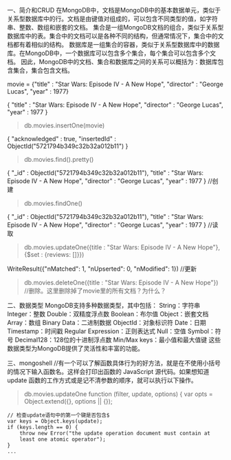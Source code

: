 一、简介和CRUD
在MongoDB中，文档是MongoDB中的基本数据单元，类似于关系型数据库中的行。文档是由键值对组成的，可以包含不同类型的值，如字符串、整数、数组和嵌套的文档。
集合是一组MongoDB文档的组合，类似于关系型数据库中的表。集合中的文档可以是各种不同的结构，但通常情况下，集合中的文档都有着相似的结构。
数据库是一组集合的容器，类似于关系型数据库中的数据库。在MongoDB中，一个数据库可以包含多个集合，每个集合可以包含多个文档。
因此，MongoDB中的文档、集合和数据库之间的关系可以概括为：数据库包含集合，集合包含文档。

movie = {"title" : "Star Wars: Episode IV - A New Hope", "director" : "George Lucas", "year" : 1977}

{
        "title" : "Star Wars: Episode IV - A New Hope",
        "director" : "George Lucas",
        "year" : 1977
}

> db.movies.insertOne(movie)

{
        "acknowledged" : true,
        "insertedId" : ObjectId("5721794b349c32b32a012b11")
}

> db.movies.find().pretty()

{
        "_id" : ObjectId("5721794b349c32b32a012b11"),
        "title" : "Star Wars: Episode IV - A New Hope",
        "director" : "George Lucas",
        "year" : 1977
}
//创建

> db.movies.findOne()

{
        "_id" : ObjectId("5721794b349c32b32a012b11"),
        "title" : "Star Wars: Episode IV - A New Hope",
        "director" : "George Lucas",
        "year" : 1977
}
//读取

> db.movies.updateOne({title : "Star Wars: Episode IV - A New Hope"}, {$set : {reviews: []}})

WriteResult({"nMatched": 1, "nUpserted": 0, "nModified": 1})
//更新

> db.movies.deleteOne({title : "Star Wars: Episode IV - A New Hope"})
//删除。这里删除掉了movie里的所有文档？为什么？

二、数据类型
MongoDB支持多种数据类型，其中包括：
String：字符串
Integer：整数
Double：双精度浮点数
Boolean：布尔值
Object：嵌套文档
Array：数组
Binary Data：二进制数据
ObjectId：对象标识符
Date：日期
Timestamp：时间戳
Regular Expression：正则表达式
Null：空值
Symbol：符号
Decimal128：128位的十进制浮点数
Min/Max keys：最小值和最大值键
这些数据类型为MongoDB提供了灵活性和丰富的功能。

三、mongoshell
//有一个可以了解函数具体行为的好方法，就是在不使用小括号的情况下输入函数名。这样会打印出函数的 JavaScript 源代码。如果想知道 update 函数的工作方式或是记不清参数的顺序，就可以执行以下操作。
> db.movies.updateOne
function (filter, update, options) {
    var opts = Object.extend({}, options || {});

    // 检查update语句中的第一个键是否包含$
    var keys = Object.keys(update);
    if (keys.length == 0) {
        throw new Error("the update operation document must contain at
        least one atomic operator");
    }
    ...
